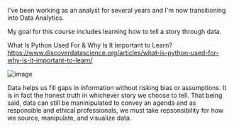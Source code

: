 I've been working as an analyst for several years and I'm now transitioning into Data Analytics.

My goal for this course includes learning how to tell a story through data.

What Is Python Used For & Why Is It Important to Learn? https://www.discoverdatascience.org/articles/what-is-python-used-for-why-is-it-important-to-learn/

![image](https://user-images.githubusercontent.com/130515527/234127401-ee37c969-78c4-413c-8577-11dc92745646.png)

Data helps us fill gaps in information without risking bias or assumptions. It is in fact the honest truth in whichever story we choose to tell. That being said, data can still be maninipulated to convey an agenda and as responsible and ethical professionals, we must take repsonsibility for how we source, manipulate, and visualize data.

